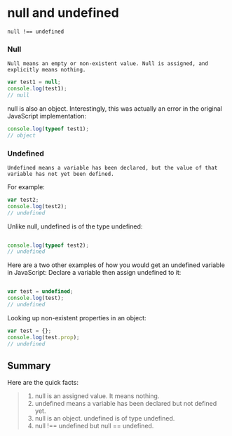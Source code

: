 null and undefined
==================

```
null !== undefined
```

### Null

```Null means an empty or non-existent value. Null is assigned, and explicitly means nothing.```

```javascript
var test1 = null;
console.log(test1);
// null
```

null is also an object. Interestingly, this was actually an error in the original JavaScript implementation:

```javascript
console.log(typeof test1);
// object
```

### Undefined

```Undefined means a variable has been declared, but the value of that variable has not yet been defined.```

 For example:
```javascript
var test2;
console.log(test2);
// undefined
```

Unlike null, undefined is of the type undefined:
```javascript

console.log(typeof test2);
// undefined
```
Here are a two other examples of how you would get an undefined variable in JavaScript:
Declare a variable then assign undefined to it:
```javascript

var test = undefined;
console.log(test);
// undefined

```
Looking up non-existent properties in an object:

```javascript
var test = {};
console.log(test.prop);
// undefined
```

## Summary

Here are the quick facts:
>1. null is an assigned value. It means nothing.
>2. undefined means a variable has been declared but not defined yet.
>3. null is an object. undefined is of type undefined.
>4. null !== undefined but null == undefined.